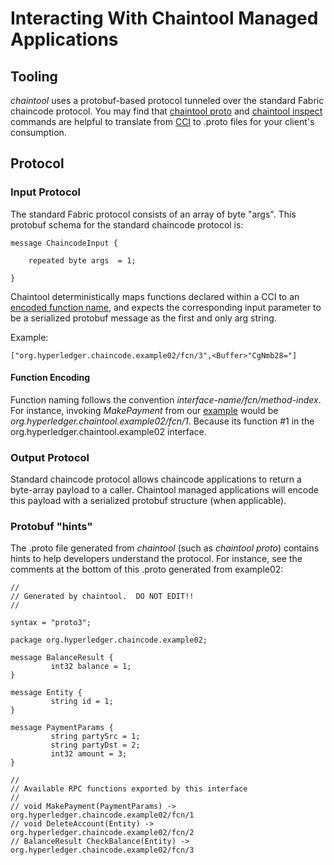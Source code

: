 # Interacting With Chaintool Managed Applications

## Tooling

_chaintool_ uses a protobuf-based protocol tunneled over the standard Fabric chaincode protocol.  You may find that [chaintool proto](command-reference.md#chaintool-proto) and [chaintool inspect](command-reference.md#chaintool-inspect) commands are helpful to translate from [CCI](interface.md) to .proto files for your client's consumption.

## Protocol

### Input Protocol

The standard Fabric protocol consists of an array of byte "args".  This protobuf schema for the standard chaincode protocol is:
```
message ChaincodeInput {

    repeated byte args  = 1;

}
```
Chaintool deterministically maps functions declared within a CCI to an [encoded function name](#function-encoding), and expects the corresponding input parameter to be a serialized protobuf message as the first and only arg string.

Example:
```
["org.hyperledger.chaincode.example02/fcn/3",<Buffer>"CgNmb28="]
```

#### Function Encoding

Function naming follows the convention *interface-name/fcn/method-index*.  For instance, invoking *MakePayment* from our [example](https://github.com/hyperledger/fabric-chaintool/tree/master/examples/example02) would be *org.hyperledger.chaintool.example02/fcn/1*.  Because its function #1 in the org.hyperledger.chaintool.example02 interface.

### Output Protocol

Standard chaincode protocol allows chaincode applications to return a byte-array payload to a caller.  Chaintool managed applications will encode this payload with a serialized protobuf structure (when applicable).

### Protobuf "hints"

The .proto file generated from *chaintool* (such as *chaintool proto*) contains hints to help developers understand the protocol.  For instance, see the comments at the bottom of this .proto generated from example02:

```
//
// Generated by chaintool.  DO NOT EDIT!!
//

syntax = "proto3";

package org.hyperledger.chaincode.example02;

message BalanceResult {
         int32 balance = 1;
}

message Entity {
         string id = 1;
}

message PaymentParams {
         string partySrc = 1;
         string partyDst = 2;
         int32 amount = 3;
}

//
// Available RPC functions exported by this interface
//
// void MakePayment(PaymentParams) -> org.hyperledger.chaincode.example02/fcn/1
// void DeleteAccount(Entity) -> org.hyperledger.chaincode.example02/fcn/2
// BalanceResult CheckBalance(Entity) -> org.hyperledger.chaincode.example02/fcn/3
```
